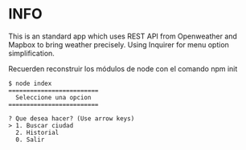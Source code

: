 # INFO
This is an standard app which uses REST API from Openweather and Mapbox to bring weather precisely. Using Inquirer for menu option simplification.

Recuerden reconstruir los módulos de node con el comando npm init
```
$ node index
=========================
  Seleccione una opcion
=========================

? Que desea hacer? (Use arrow keys)
> 1. Buscar ciudad
  2. Historial
  0. Salir
  ```